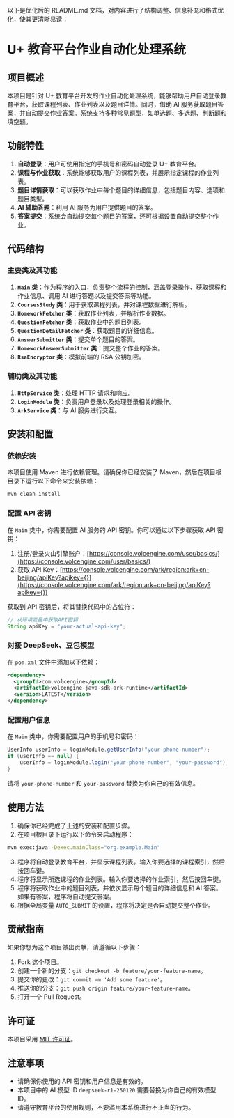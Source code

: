 以下是优化后的 README.md 文档，对内容进行了结构调整、信息补充和格式优化，使其更清晰易读：

# U+ 教育平台作业自动化处理系统

## 项目概述
本项目是针对 U+ 教育平台开发的作业自动化处理系统，能够帮助用户自动登录教育平台，获取课程列表、作业列表以及题目详情。同时，借助 AI 服务获取题目答案，并自动提交作业答案。系统支持多种常见题型，如单选题、多选题、判断题和填空题。

## 功能特性
1. **自动登录**：用户可使用指定的手机号和密码自动登录 U+ 教育平台。
2. **课程与作业获取**：系统能够获取用户的课程列表，并展示指定课程的作业列表。
3. **题目详情获取**：可以获取作业中每个题目的详细信息，包括题目内容、选项和题目类型。
4. **AI 辅助答题**：利用 AI 服务为用户提供题目的答案。
5. **答案提交**：系统会自动提交每个题目的答案，还可根据设置自动提交整个作业。

## 代码结构

### 主要类及其功能
1. **`Main` 类**：作为程序的入口，负责整个流程的控制，涵盖登录操作、获取课程和作业信息、调用 AI 进行答题以及提交答案等功能。
2. **`CoursesStudy` 类**：用于获取课程列表，并对课程数据进行解析。
3. **`HomeworkFetcher` 类**：获取作业列表，并解析作业数据。
4. **`QuestionFetcher` 类**：获取作业中的题目列表。
5. **`QuestionDetailFetcher` 类**：获取题目的详细信息。
6. **`AnswerSubmitter` 类**：提交单个题目的答案。
7. **`HomeworkAnswerSubmitter` 类**：提交整个作业的答案。
8. **`RsaEncryptor` 类**：模拟前端的 RSA 公钥加密。

### 辅助类及其功能
1. **`HttpService` 类**：处理 HTTP 请求和响应。
2. **`LoginModule` 类**：负责用户登录以及处理登录相关的操作。
3. **`ArkService` 类**：与 AI 服务进行交互。

## 安装和配置

### 依赖安装
本项目使用 Maven 进行依赖管理。请确保你已经安装了 Maven，然后在项目根目录下运行以下命令来安装依赖：
```bash
mvn clean install
```

### 配置 API 密钥
在 `Main` 类中，你需要配置 AI 服务的 API 密钥。你可以通过以下步骤获取 API 密钥：
1. 注册/登录火山引擎账户：[https://console.volcengine.com/user/basics/](https://console.volcengine.com/user/basics/)
2. 获取 API Key：[https://console.volcengine.com/ark/region:ark+cn-beijing/apiKey?apikey={}](https://console.volcengine.com/ark/region:ark+cn-beijing/apiKey?apikey={})

获取到 API 密钥后，将其替换代码中的占位符：
```java
// 从环境变量中获取API密钥
String apiKey = "your-actual-api-key";
```

### 对接 DeepSeek、豆包模型
在 `pom.xml` 文件中添加以下依赖：
```xml
<dependency>
  <groupId>com.volcengine</groupId>
  <artifactId>volcengine-java-sdk-ark-runtime</artifactId>
  <version>LATEST</version>
</dependency>
```

### 配置用户信息
在 `Main` 类中，你需要配置用户的手机号和密码：
```java
UserInfo userInfo = loginModule.getUserInfo("your-phone-number");
if (userInfo == null) {
    userInfo = loginModule.login("your-phone-number", "your-password");
}
```
请将 `your-phone-number` 和 `your-password` 替换为你自己的有效信息。

## 使用方法
1. 确保你已经完成了上述的安装和配置步骤。
2. 在项目根目录下运行以下命令来启动程序：
```bash
mvn exec:java -Dexec.mainClass="org.example.Main"
```
3. 程序将自动登录教育平台，并显示课程列表。输入你要选择的课程索引，然后按回车键。
4. 程序将显示所选课程的作业列表。输入你要选择的作业索引，然后按回车键。
5. 程序将获取作业中的题目列表，并依次显示每个题目的详细信息和 AI 答案。如果有答案，程序将自动提交答案。
6. 根据全局变量 `AUTO_SUBMIT` 的设置，程序将决定是否自动提交整个作业。

## 贡献指南
如果你想为这个项目做出贡献，请遵循以下步骤：
1. Fork 这个项目。
2. 创建一个新的分支：`git checkout -b feature/your-feature-name`。
3. 提交你的更改：`git commit -m 'Add some feature'`。
4. 推送你的分支：`git push origin feature/your-feature-name`。
5. 打开一个 Pull Request。

## 许可证
本项目采用 [MIT 许可证](LICENSE)。

## 注意事项
- 请确保你使用的 API 密钥和用户信息是有效的。
- 本项目中的 AI 模型 ID `deepseek-r1-250120` 需要替换为你自己的有效模型 ID。
- 请遵守教育平台的使用规则，不要滥用本系统进行不正当的行为。 